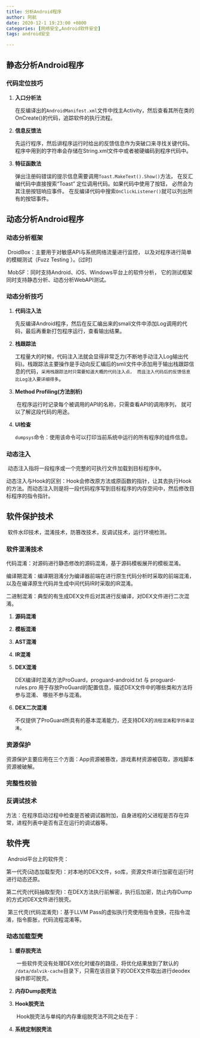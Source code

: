 ```yaml
---
title: 分析Android程序
author: 阿航
date: 2020-12-1 19:23:00 +0800
categories: [网络安全,Android软件安全]
tags: android安全

---
```




## 静态分析Android程序

### 代码定位技巧

1. **入口分析法**

   ​	在反编译出的`AndroidManifest.xml`文件中找主Activity，然后查看其所在类的OnCreate()的代码，追踪软件的执行流程。

2. **信息反馈法**

   ​	先运行程序，然后讲程序运行时给出的反馈信息作为突破口来寻找关键代码。程序中用到的字符串会存储在String.xml文件中或者被硬编码到程序代码中。

3. **特征函数法**

   ​	弹出注册码错误的提示信息需要调用`Toast.MakeText().Show()`方法， 在反汇编代码中直接搜索“Toast” 定位调用代码。如果代码中使用了按钮， 必然会为其注册按钮响应事件。 在反编译代码中搜索`OnClickListener()`就可以列出所有的按钮事件。



## 动态分析Android程序

### 动态分析框架

​	DroidBox：主要用于对敏感API与系统网络流量进行监控， 以及对程序进行简单的模糊测试（Fuzz Testing ）。(过时)

​	MobSF：同时支持Android、iOS、Windows平台上的软件分析， 它的测试框架同时支持静态分析、动态分析WebAPI测试。

 ### 动态分析技巧

1. **代码注入法**

   ​	先反编译Android程序，然后在反汇编出来的smali文件中添加Log调用的代码，最后再重新打包程序运行，查看输出结果。

2. **栈跟踪法**

   ​	工程量大的时候，代码注入法就会显得非常乏力(不断地手动注入Log输出代码)。栈跟踪法主要操作是手动向反汇编后的smli文件中添加用于输出栈跟踪信息的代码，`采用栈跟踪法时只需要知道大概的代码注入点， 而且注入代码后的反馈信息比Log注入要详细得多`。

3. **Method Profiling(方法剖析)**

   ​	在程序运行时记录每个被调用的API的名称，只需查看API的调用序列， 就可以了解这段代码的用途。

4. **UI检查**

   ​	`dumpsys`命令：使用该命令可以打印当前系统中运行的所有程序的组件信息。
   
   

### 动态注入

​	动态注入指将一段程序或一个完整的可执行文件加载到目标程序中。

​	动态注入与Hook的区别：Hook会修改原方法或原函数的指针，让其去执行Hook的方法。而动态注入则是将一段代码程序写到目标程序的内存空间中，然后修改目标程序的指令指针。



## 软件保护技术

​	软件水印技术，混淆技术，防篡改技术，反调试技术，运行环境检测。

### 软件混淆技术

​	代码混淆：对源码进行静态修改的源码混淆，基于源码模板展开的模板混淆。

​	编译期混淆：编译期泪淆分为编译器前端在进行原生代码分析时采取的前端混淆， 以及在编译原生代码并生成中间代码IR时采取的IR混淆。

​	二进制混淆：典型的有生成DEX文件后对其进行反编译，对DEX文件进行二次混淆。

1. **源码混淆**

2. **模板混淆**

3. **AST混淆**

4. **IR混淆**

5. **DEX混淆**

   DEX编译时混淆方法ProGuard，proguard-android.txt 与 proguard-rules.pro 用于存放ProGuard的配置信息，描述DEX文件中的哪些类和方法将参与混淆、 哪些不参与混淆。

6. **DEX二次混淆**

   不仅提供了ProGuard所具有的基本混淆能力，还支持DEX的`流程混淆`和`字符串混淆`。

### 资源保护

​	资源保护主要应用在三个方面：App资源被篡改，游戏素材资源被窃取，游戏脚本资源被破解。

### 完整性校验

### 反调试技术

​	方法：在程序启动过程中检查是否被调试器附加，自身进程的父进程是否存在异常，进程列表中是否有正在运行的调试器等。



## 软件壳

​	Android平台上的软件壳：

​	第一代壳(动态加载型壳)：对本地的DEX文件，so库，资源文件进行加密在运行时进行动态还原。

​	第二代壳(代码抽取型壳)：在DEX方法执行前解密，执行后加密，防止内存Dump的方式对DEX文件进行脱壳。

​	第三代壳(代码混淆壳)：基于LLVM Pass的虚拟执行壳使用指令变换，花指令混淆，指令膨胀，代码流程混淆等。

###  动态加载型壳

1. **缓存脱壳法**

   ​	一些软件壳没有处理DEX优化时缓存的路径，将优化结果放到了默认的 `/data/dalvik-cache`目录下，只需在该目录下的ODEX文件取出进行deodex操作即可脱壳。

2. **内存Dump脱壳法**

3. **Hook脱壳法**

   ​	Hook脱壳法与单纯的内存重组脱壳法不同之处在于：

4. **系统定制脱壳法**

   













